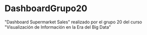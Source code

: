 # DashboardGrupo20
"Dashboard Supermarket Sales" realizado por el grupo 20 del curso "Visualización de Información en la Era del Big Data"
